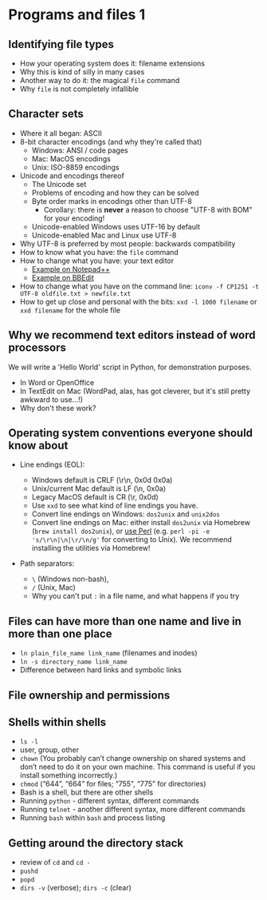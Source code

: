  # Programs and files 1
 
 ## Identifying file types
 
 * How your operating system does it: filename extensions
 * Why this is kind of silly in many cases
 * Another way to do it: the magical `file` command
 * Why `file` is not completely infallible
 
 ## Character sets
 
 * Where it all began: ASCII
 * 8-bit character encodings (and why they're called that)
   * Windows: ANSI / code pages
   * Mac: MacOS encodings
   * Unix: ISO-8859 encodings
 * Unicode and encodings thereof 
   * The Unicode set
   * Problems of encoding and how they can be solved
   * Byte order marks in encodings other than UTF-8
     * Corollary: there is **never** a reason to choose "UTF-8 with BOM" for your encoding!
   * Unicode-enabled Windows uses UTF-16 by default
   * Unicode-enabled Mac and Linux use UTF-8
 * Why UTF-8 is preferred by most people: backwards compatibility
 * How to know what you have: the `file` command
 * How to change what you have: your text editor
   * [Example on Notepad++](images/programs_and_files1_ansi.png)
   * [Example on BBEdit](images/programs_and_files1_bbedit.png)
 * How to change what you have on the command line: `iconv -f CP1251 -t UTF-8 oldfile.txt > newfile.txt`
 * How to get up close and personal with the bits: `xxd -l 1000 filename` or `xxd filename` for the whole file
 

 ## Why we recommend text editors instead of word processors

 We will write a 'Hello World' script in Python, for demonstration purposes.
 
 * In Word or OpenOffice
 * In TextEdit on Mac (WordPad, alas, has got cleverer, but it's still pretty awkward to use...!)
 * Why don't these work?

 
 ## Operating system conventions everyone should know about
 
 * Line endings (EOL): 
   * Windows default is CRLF (\r\n, 0x0d 0x0a)
   * Unix/current Mac default is LF (\n, 0x0a)
   * Legacy MacOS default is CR (\r, 0x0d)
   * Use `xxd` to see what kind of line endings you have.
   * Convert line endings on Windows: `dos2unix` and `unix2dos`
   * Convert line endings on Mac: either install `dos2unix` via Homebrew (`brew install dos2unix`), or [use Perl](https://stackoverflow.com/a/14155400) (e.g. `perl -pi -e 's/\r\n|\n|\r/\n/g'` for converting to Unix). We recommend installing the utilities via Homebrew!
   
 * Path separators: 
   * `\` (Windows non-bash), 
   * `/` (Unix, Mac)
   * Why you can't put `:` in a file name, and what happens if you try
 
 
 ## Files can have more than one name and live in more than one place
 

 * `ln plain_file_name link_name` (filenames and inodes)<!--Inodes introduce a little bit more complexity into our original idea of "what are files?" The reason we can change filenames is that inodes store the location and attribute information, so a file can exist in multiple places with different names, so long as it links back to that inode number. To view the inode numbers for your files, use `ls -i`.-->
 * `ln -s directory_name link_name`
 * Difference between hard links and symbolic links

 ## File ownership and permissions
 ## Shells within shells
 
 * `ls -l`
 * user, group, other
 * `chown` (You probably can’t change ownership on shared systems and don’t need to do it on your own machine. This command is useful if you install something incorrectly.)
 * `chmod` (“644”, “664” for files; “755”, “775” for directories)
 * Bash is a shell, but there are other shells
 * Running `python` - different syntax, different commands
 * Running `telnet` - another different syntax, more different commands
 * Running `bash` within `bash` and process listing
 
 ## Getting around the directory stack
 
 <!--to explain what this is and why and how it's used-->
 <!-- to explain what this is and why and how it's used -->
 * review of `cd` and `cd -`
 * `pushd`
 * `popd`
 * `dirs -v` (verbose); `dirs -c` (clear)
